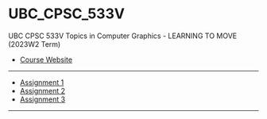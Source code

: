 # UBC_CPSC_533V

UBC CPSC 533V Topics in Computer Graphics - LEARNING TO MOVE (2023W2 Term)

- [Course Website](https://www.cs.ubc.ca/~van/cpsc533V/index.html?)

---

- [Assignment 1](./Assignment_1/)
- [Assignment 2](./Assignment_2/)
- [Assignment 3](./Assignment_3/)

---
